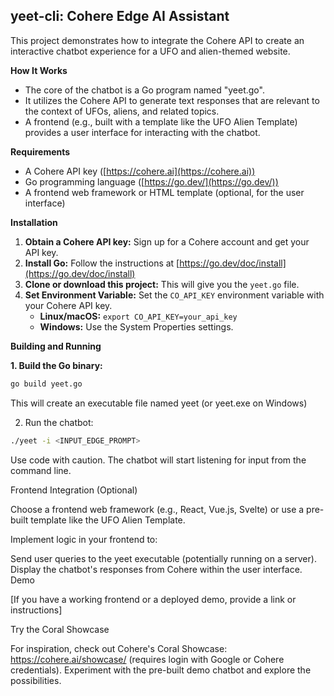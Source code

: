 ## yeet-cli: Cohere Edge AI Assistant

This project demonstrates how to integrate the Cohere API to create an interactive chatbot experience for a UFO and alien-themed website.

**How It Works**

* The core of the chatbot is a Go program named "yeet.go".
* It utilizes the Cohere API to generate text responses that are relevant to the context of UFOs, aliens, and related topics.
* A frontend (e.g., built with a template like the UFO Alien Template) provides a user interface for interacting with the chatbot.

**Requirements**

* A Cohere API key ([https://cohere.ai](https://cohere.ai))
* Go programming language ([https://go.dev/](https://go.dev/))
* A frontend web framework or HTML template (optional, for the user interface)

**Installation**

1. **Obtain a Cohere API key:** Sign up for a Cohere account and get your API key.
2. **Install Go:** Follow the instructions at [https://go.dev/doc/install](https://go.dev/doc/install)
3. **Clone or download this project:** This will give you the `yeet.go` file.
4. **Set Environment Variable:** Set the `CO_API_KEY` environment variable with your Cohere API key.
   * **Linux/macOS:** `export CO_API_KEY=your_api_key`
   * **Windows:** Use the System Properties settings.

**Building and Running**

**1. Build the Go binary:**
```bash
go build yeet.go
```

This will create an executable file named yeet (or yeet.exe on Windows)

2. Run the chatbot:

```bash
./yeet -i <INPUT_EDGE_PROMPT>
```

Use code with caution.
The chatbot will start listening for input from the command line.

Frontend Integration (Optional)

Choose a frontend web framework (e.g., React, Vue.js, Svelte) or use a pre-built template like the UFO Alien Template.

Implement logic in your frontend to:

Send user queries to the yeet executable (potentially running on a server).
Display the chatbot's responses from Cohere within the user interface.
Demo

[If you have a working frontend or a deployed demo, provide a link or instructions]

Try the Coral Showcase

For inspiration, check out Cohere's Coral Showcase: https://cohere.ai/showcase/ (requires login with Google or Cohere credentials). Experiment with the pre-built demo chatbot and explore the possibilities.
